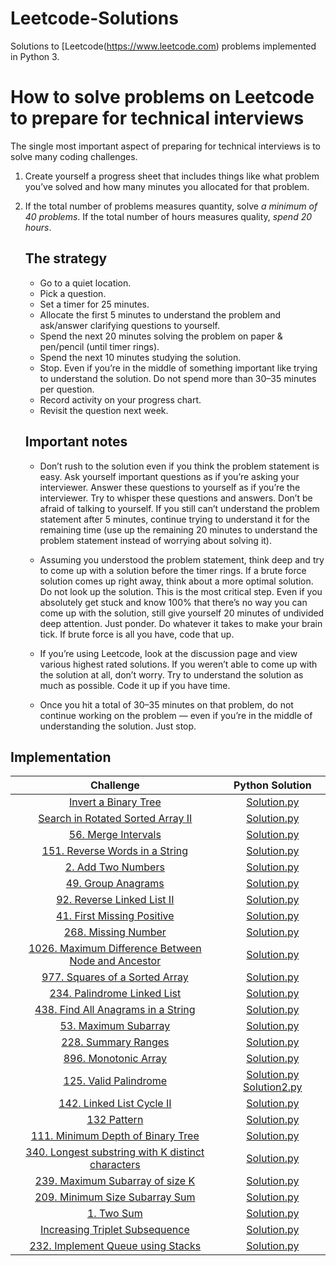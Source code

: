 # Leetcode-Solutions

Solutions to [Leetcode(https://www.leetcode.com) problems implemented in Python 3.

# How to solve problems on Leetcode to prepare for technical interviews

The single most important aspect of preparing for technical interviews is to solve many coding challenges.

1. Create yourself a progress sheet that includes things like what problem you’ve solved and how many minutes you allocated for that problem.

2.  If the total number of problems measures quantity, solve *a minimum of 40 problems*. If the total number of hours measures quality, *spend 20 hours*.

    ## The strategy

    - Go to a quiet location.
    - Pick a question.
    - Set a timer for 25 minutes.
    - Allocate the first 5 minutes to understand the problem and ask/answer clarifying questions to yourself.
    - Spend the next 20 minutes solving the problem on paper & pen/pencil (until timer rings).
    - Spend the next 10 minutes studying the solution.
    - Stop. Even if you’re in the middle of something important like trying to understand the solution. Do not spend more than 30–35 minutes per question.
    - Record activity on your progress chart.
    - Revisit the question next week.
    
    ## Important notes
    
    - Don’t rush to the solution even if you think the problem statement is easy. Ask yourself important questions as if you’re asking your interviewer. Answer  these questions to yourself as if you’re the interviewer. Try to whisper these questions and answers. Don’t be afraid of talking to yourself. If you still can’t understand the problem statement after 5 minutes, continue trying to understand it for the remaining time (use up the remaining 20 minutes to understand the problem statement instead of worrying about solving it).

    - Assuming you understood the problem statement, think deep and try to come up with a solution before the timer rings. If a brute force solution comes up right away, think about a more optimal solution. Do not look up the solution. This is the most critical step. Even if you absolutely get stuck and know 100% that there’s no way you can come up with the solution, still give yourself 20 minutes of undivided deep attention. Just ponder. Do whatever it takes to make your brain tick. If brute force is all you have, code that up.

    - If you’re using Leetcode, look at the discussion page and view various highest rated solutions. If you weren’t able to come up with the solution at all, don’t worry. Try to understand the solution as much as possible. Code it up if you have time.

    - Once you hit a total of 30–35 minutes on that problem, do not continue working on the problem — even if you’re in the middle of understanding the solution. Just stop.

## Implementation

|  Challenge | Python Solution
|:-------------:|:--------------------:|
|[Invert a Binary Tree](https://leetcode.com/problems/invert-binary-tree/)| [Solution.py](https://github.com/nezlobnaya/leetcode_solutions/blob/main/invert_binary_tree.py)
|[Search in Rotated Sorted Array II](https://leetcode.com/problems/search-in-rotated-sorted-array-ii/)| [Solution.py](https://github.com/nezlobnaya/leetcode_solutions/blob/main/search_in_rotated_sorted_array.py)
|[56. Merge Intervals](https://leetcode.com/problems/merge-intervals/)| [Solution.py](https://github.com/nezlobnaya/leetcode_solutions/blob/main/14_patterns/merge_intervals/merge_intervals.py)
|[151. Reverse Words in a String](https://leetcode.com/problems/reverse-words-in-a-string/)| [Solution.py](https://github.com/nezlobnaya/leetcode_solutions/blob/main/reverse_words_str.py)
|[2. Add Two Numbers](https://leetcode.com/problems/add-two-numbers/)| [Solution.py](https://github.com/nezlobnaya/leetcode_solutions/blob/main/add_two_numbers.py)
|[49. Group Anagrams](https://leetcode.com/problems/group-anagrams/)| [Solution.py](https://github.com/nezlobnaya/leetcode_solutions/blob/main/group_anagrams.py)
|[92. Reverse Linked List II](https://leetcode.com/problems/reverse-linked-list-ii/)| [Solution.py](https://github.com/nezlobnaya/leetcode_solutions/blob/main/14_patterns/in_place_reversal_ll/reverse_ll_m_n.py)
|[41. First Missing Positive](https://leetcode.com/problems/first-missing-positive/)| [Solution.py](https://github.com/nezlobnaya/leetcode_solutions/blob/main/14_patterns/cyclic_sort/find_smallest_positive.py)
|[268. Missing Number](https://leetcode.com/problems/missing-number/)| [Solution.py](https://github.com/nezlobnaya/leetcode_solutions/blob/main/14_patterns/cyclic_sort/missing_number.py)
|[1026. Maximum Difference Between Node and Ancestor](https://leetcode.com/problems/maximum-difference-between-node-and-ancestor/)| [Solution.py](https://github.com/nezlobnaya/leetcode_solutions/blob/main/max_diff_node_and_ancestor.py)
|[977. Squares of a Sorted Array](https://leetcode.com/problems/squares-of-a-sorted-array/)| [Solution.py](https://github.com/nezlobnaya/leetcode_solutions/blob/main/squares_of_a_sorted_array.py)
|[234. Palindrome Linked List](https://leetcode.com/problems/palindrome-linked-list/)| [Solution.py](https://github.com/nezlobnaya/leetcode_solutions/blob/main/14_patterns/fast_slow_pointers/palindrome_ll.py)
|[438. Find All Anagrams in a String](https://leetcode.com/problems/find-all-anagrams-in-a-string/)| [Solution.py](https://github.com/nezlobnaya/leetcode_solutions/blob/main/14_patterns/sliding_window/find_all_anagrams_in_str.py)
|[53. Maximum Subarray](https://leetcode.com/problems/maximum-subarray/)| [Solution.py](https://github.com/nezlobnaya/leetcode_solutions/blob/main/14_patterns/sliding_window/maximum_subarray.py)
|[228. Summary Ranges](https://leetcode.com/problems/summary-ranges/)| [Solution.py](https://github.com/nezlobnaya/leetcode_solutions/blob/main/summary_ranges.py)
|[896. Monotonic Array](https://leetcode.com/problems/monotonic-array/)| [Solution.py](https://github.com/nezlobnaya/leetcode_solutions/blob/main/monotonic_array.py)
|[125. Valid Palindrome](https://leetcode.com/problems/valid-palindrome/)| [Solution.py](https://github.com/nezlobnaya/leetcode_solutions/blob/main/valid_palindrome.py) [Solution2.py](https://github.com/nezlobnaya/leetcode_solutions/blob/main/14_patterns/fast_slow_pointers/palindrome_ll.py)
|[142. Linked List Cycle II](https://leetcode.com/problems/linked-list-cycle-ii/)| [Solution.py](https://github.com/nezlobnaya/leetcode_solutions/blob/main/14_patterns/fast_slow_pointers/linked_list_cycle_II.py)
|[132 Pattern](https://leetcode.com/problems/132-pattern/)| [Solution.py](https://github.com/nezlobnaya/leetcode_solutions/blob/main/find_132_pattern.py)
|[111. Minimum Depth of Binary Tree](https://leetcode.com/problems/minimum-depth-of-binary-tree/)| [Solution.py](https://github.com/nezlobnaya/leetcode_solutions/blob/main/minimum_depth_binary_tree.py)
|[340. Longest substring with K distinct characters](https://leetcode.com/problems/longest-substring-with-at-most-k-distinct-characters/)| [Solution.py](https://github.com/nezlobnaya/leetcode_solutions/blob/main/14_patterns/sliding_window/longest_substring_with_k_unique_char.py)
|[239. Maximum Subarray of size K](https://leetcode.com/problems/sliding-window-maximum/)| [Solution.py](https://github.com/nezlobnaya/leetcode_solutions/blob/main/14_patterns/sliding_window/maximum-subarray_size_k_str.py)
|[209. Minimum Size Subarray Sum](https://leetcode.com/problems/minimum-size-subarray-sum/)| [Solution.py](https://github.com/nezlobnaya/leetcode_solutions/blob/main/14_patterns/sliding_window/smallest_subarray_with_given_sum.py)
|[1. Two Sum](https://leetcode.com/problems/two-sum/)| [Solution.py](https://github.com/nezlobnaya/leetcode_solutions/blob/main/two_indices_to_sum.py)
|[Increasing Triplet Subsequence](https://leetcode.com/explore/challenge/card/december-leetcoding-challenge/571/week-3-december-15th-december-21st/3570/)| [Solution.py](https://github.com/nezlobnaya/leetcode_solutions/blob/main/increasing_triplet_sub.py)
|[232. Implement Queue using Stacks](https://leetcode.com/problems/implement-queue-using-stacks/)| [Solution.py](https://github.com/nezlobnaya/leetcode_solutions/blob/main/implement_queue_using_stacks.py)

